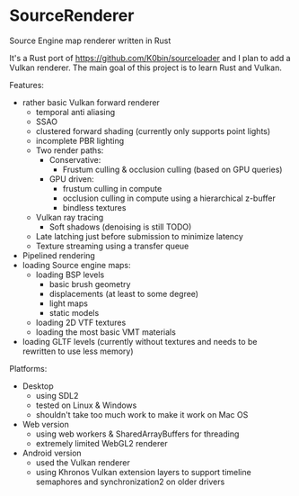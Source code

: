 # SourceRenderer
Source Engine map renderer written in Rust

It's a Rust port of https://github.com/K0bin/sourceloader and I plan to add a Vulkan renderer.
The main goal of this project is to learn Rust and Vulkan.

Features:
* rather basic Vulkan forward renderer
  * temporal anti aliasing
  * SSAO
  * clustered forward shading (currently only supports point lights)
  * incomplete PBR lighting
  * Two render paths:
    * Conservative:
      * Frustum culling & occlusion culling (based on GPU queries)
    * GPU driven:
      * frustum culling in compute
      * occlusion culling in compute using a hierarchical z-buffer
      * bindless textures
  * Vulkan ray tracing
    * Soft shadows (denoising is still TODO)
  * Late latching just before submission to minimize latency
  * Texture streaming using a transfer queue
* Pipelined rendering
* loading Source engine maps:
  * loading BSP levels
    * basic brush geometry
    * displacements (at least to some degree)
    * light maps
    * static models
  * loading 2D VTF textures
  * loading the most basic VMT materials
* loading GLTF levels (currently without textures and needs to be rewritten to use less memory)

Platforms:
* Desktop
  * using SDL2
  * tested on Linux & Windows
  * shouldn't take too much work to make it work on Mac OS
* Web version
  * using web workers & SharedArrayBuffers for threading
  * extremely limited WebGL2 renderer
* Android version
  * used the Vulkan renderer
  * using Khronos Vulkan extension layers to support timeline semaphores
    and synchronization2 on older drivers
